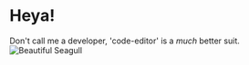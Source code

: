 
# Heya!

Don't call me a developer, 'code-editor' is a *much* better suit.
![Beautiful Seagull](https://live.staticflickr.com/5812/29903712543_74a6499ac7_b.jpg)
